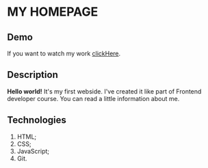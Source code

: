 # MY HOMEPAGE

## Demo

If you want to watch my work [clickHere](https://joannaszlaska.github.io/homepage/).

## Description

**Hello world!** It's my first webside. I've created it like part of Frontend developer course. You can read a little information about me. 

## Technologies
1. HTML;
2. CSS;
3. JavaScript;
4. Git.
